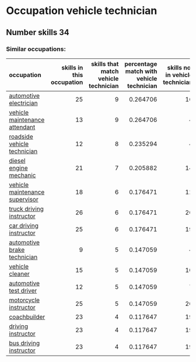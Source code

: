 # Occupation vehicle technician
## Number skills 34
### Similar occupations:
| occupation                                                          |   skills in this occupation |   skills that match vehicle technician |   percentage match with vehicle technician |   skills not in vehicle technician |
|:--------------------------------------------------------------------|----------------------------:|---------------------------------------:|-------------------------------------------:|-----------------------------------:|
| [automotive electrician](automotive_electrician.md)                 |                          25 |                                      9 |                                   0.264706 |                                 16 |
| [vehicle maintenance attendant](vehicle_maintenance_attendant.md)   |                          13 |                                      9 |                                   0.264706 |                                  4 |
| [roadside vehicle technician](roadside_vehicle_technician.md)       |                          12 |                                      8 |                                   0.235294 |                                  4 |
| [diesel engine mechanic](diesel_engine_mechanic.md)                 |                          21 |                                      7 |                                   0.205882 |                                 14 |
| [vehicle maintenance supervisor](vehicle_maintenance_supervisor.md) |                          18 |                                      6 |                                   0.176471 |                                 12 |
| [truck driving instructor](truck_driving_instructor.md)             |                          26 |                                      6 |                                   0.176471 |                                 20 |
| [car driving instructor](car_driving_instructor.md)                 |                          25 |                                      6 |                                   0.176471 |                                 19 |
| [automotive brake technician](automotive_brake_technician.md)       |                           9 |                                      5 |                                   0.147059 |                                  4 |
| [vehicle cleaner](vehicle_cleaner.md)                               |                          15 |                                      5 |                                   0.147059 |                                 10 |
| [automotive test driver](automotive_test_driver.md)                 |                          12 |                                      5 |                                   0.147059 |                                  7 |
| [motorcycle instructor](motorcycle_instructor.md)                   |                          25 |                                      5 |                                   0.147059 |                                 20 |
| [coachbuilder](coachbuilder.md)                                     |                          23 |                                      4 |                                   0.117647 |                                 19 |
| [driving instructor](driving_instructor.md)                         |                          23 |                                      4 |                                   0.117647 |                                 19 |
| [bus driving instructor](bus_driving_instructor.md)                 |                          23 |                                      4 |                                   0.117647 |                                 19 |
